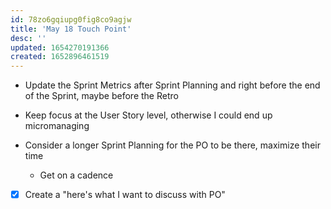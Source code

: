 ```yaml
---
id: 78zo6gqiupg0fig8co9agjw
title: 'May 18 Touch Point'
desc: ''
updated: 1654270191366
created: 1652896461519
---
```


- Update the Sprint Metrics after Sprint Planning and right before the end of the Sprint, maybe before the Retro
- Keep focus at the User Story level, otherwise I could end up micromanaging

- Consider a longer Sprint Planning for the PO to be there, maximize their time
  - Get on a cadence
- [x] Create a "here's what I want to discuss with PO" 